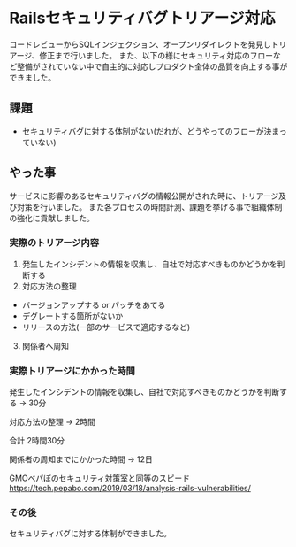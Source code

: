# Railsセキュリティバグトリアージ対応

コードレビューからSQLインジェクション、オープンリダイレクトを発見しトリアージ、修正まで行いました。
また、以下の様にセキュリティ対応のフローなど整備がされていない中で自主的に対応しプロダクト全体の品質を向上する事ができました。

## 課題
* セキュリティバグに対する体制がない(だれが、どうやってのフローが決まっていない)

## やった事

サービスに影響のあるセキュリティバグの情報公開がされた時に、トリアージ及び対策を行いました。
また各プロセスの時間計測、課題を挙げる事で組織体制の強化に貢献しました。

### 実際のトリアージ内容
1. 発生したインシデントの情報を収集し、自社で対応すべきものかどうかを判断する
2. 対応方法の整理
* バージョンアップする or パッチをあてる
* デグレートする箇所がないか
* リリースの方法(一部のサービスで適応するなど)
3. 関係者へ周知

### 実際トリアージにかかった時間
発生したインシデントの情報を収集し、自社で対応すべきものかどうかを判断する
-> 30分

対応方法の整理
-> 2時間

合計 2時間30分

関係者の周知までにかかった時間
-> 12日

GMOべパぼのセキュリティ対策室と同等のスピード
https://tech.pepabo.com/2019/03/18/analysis-rails-vulnerabilities/

### その後

セキュリティバグに対する体制ができました。